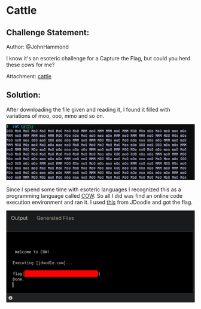 # Cattle
## Challenge Statement:
Author: @JohnHammond

I know it's an esoteric challenge for a Capture the Flag, but could you herd these cows for me?

Attachment: [cattle](cattle)

## Solution:
After downloading the file given and reading it, I found it filled with variations of moo, ooo, mmo and so on.

![Contents of cattle file](assets/1.png)

Since I spend some time with esoteric languages I recognized this as a programming language called [COW](https://esolangs.org/wiki/COW).
So all I did was find an online code execution environment and ran it. I used [this](https://www.jdoodle.com/execute-cow-online) from JDoodle and got the flag.

![Output of COW code](assets/2.png)

